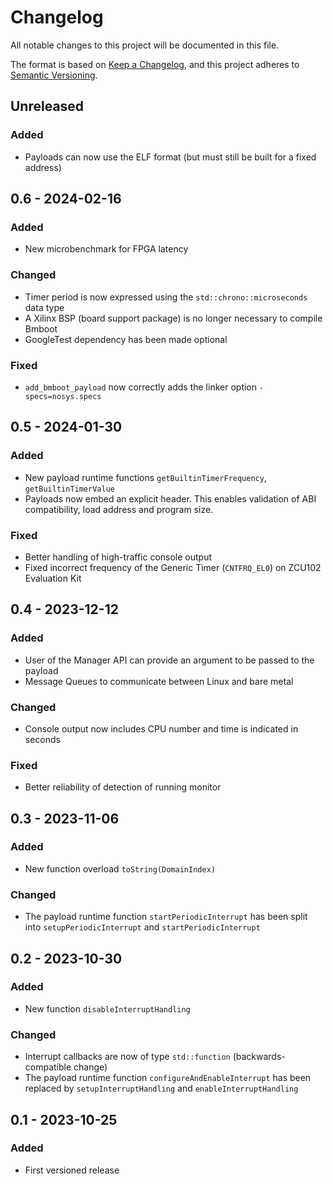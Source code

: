 # Changelog

All notable changes to this project will be documented in this file.

The format is based on [Keep a Changelog](https://keepachangelog.com/en/1.1.0/),
and this project adheres to [Semantic Versioning](https://semver.org/spec/v2.0.0.html).

## Unreleased

### Added

- Payloads can now use the ELF format (but must still be built for a fixed address)

## 0.6 - 2024-02-16

### Added

- New microbenchmark for FPGA latency

### Changed

- Timer period is now expressed using the `std::chrono::microseconds` data type
- A Xilinx BSP (board support package) is no longer necessary to compile Bmboot
- GoogleTest dependency has been made optional

### Fixed

- `add_bmboot_payload` now correctly adds the linker option `-specs=nosys.specs`

## 0.5 - 2024-01-30

### Added

- New payload runtime functions `getBuiltinTimerFrequency`, `getBuiltinTimerValue`
- Payloads now embed an explicit header. This enables validation of ABI compatibility, load address and program size.

### Fixed

- Better handling of high-traffic console output
- Fixed incorrect frequency of the Generic Timer (`CNTFRQ_EL0`) on ZCU102 Evaluation Kit

## 0.4 - 2023-12-12

### Added

- User of the Manager API can provide an argument to be passed to the payload
- Message Queues to communicate between Linux and bare metal

### Changed

- Console output now includes CPU number and time is indicated in seconds

### Fixed

- Better reliability of detection of running monitor

## 0.3 - 2023-11-06

### Added

- New function overload `toString(DomainIndex)`

### Changed

- The payload runtime function `startPeriodicInterrupt` has been split into `setupPeriodicInterrupt` and
  `startPeriodicInterrupt`

## 0.2 - 2023-10-30

### Added

- New function `disableInterruptHandling`

### Changed

- Interrupt callbacks are now of type `std::function` (backwards-compatible change)
- The payload runtime function `configureAndEnableInterrupt` has been replaced by `setupInterruptHandling` and
  `enableInterruptHandling`

## 0.1 - 2023-10-25

### Added

- First versioned release
